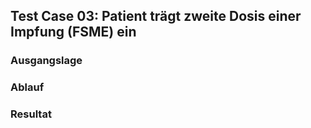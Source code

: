 ## Test Case 03: Patient trägt zweite Dosis einer Impfung (FSME) ein

### Ausgangslage


### Ablauf


### Resultat



